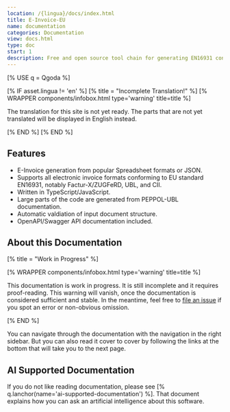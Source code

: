 ```yaml
---
location: /{lingua}/docs/index.html
title: E-Invoice-EU
name: documentation
categories: Documentation
view: docs.html
type: doc
start: 1
description: Free and open source tool chain for generating EN16931 conforming invoices (Factur-X/ZUGFeRD, UBL, CII, XRechnung) from popular spreadsheet formats or JSON.
---
```


<!--qgoda-no-xgettext-->

[% USE q = Qgoda %]

<!--/qgoda-no-xgettext-->

<!--qgoda-no-xgettext-->

[% IF asset.lingua != 'en' %]
[% title = "Incomplete Translation!" %]
[% WRAPPER components/infobox.html
type='warning' title=title %]

<!--/qgoda-no-xgettext-->

The translation for this site is not yet ready. The parts that are not
yet translated will be displayed in English instead.

<!--qgoda-no-xgettext-->

[% END %]
[% END %]

<!--/qgoda-no-xgettext-->

## Features

- E-Invoice generation from popular Spreadsheet formats or JSON.
- Supports all electronic invoice formats conforming to EU standard EN16931, notably Factur-X/ZUGFeRD, UBL, and CII.
- Written in TypeScript/JavaScript.
- Large parts of the code are generated from PEPPOL-UBL documentation.
- Automatic valdiation of input document structure.
- OpenAPI/Swagger API documentation included.

## About this Documentation

[% title = "Work in Progress" %]
<!--qgoda-no-xgettext-->
[% WRAPPER components/infobox.html type='warning' title=title %]
<!--/qgoda-no-xgettext-->
This documentation is work in progress. It is still incomplete and it requires
proof-reading. This warning will vanish, once the documentation is considered
sufficient and stable. In the meantime, feel free to <a href="https://github.com/gflohr/e-invoice-eu/issues">file an issue</a> if you spot an error or non-obvious omission.
<!--qgoda-no-xgettext-->
[% END %]
<!--/qgoda-no-xgettext-->

You can navigate through the documentation with the navigation in the right
sidebar. But you can also read it cover to cover by following the links at the
bottom that will take you to the next page.

## AI Supported Documentation

If you do not like reading documentation, please see
[% q.lanchor(name='ai-supported-documentation') %]. That document explains
how you can ask an artificial intelligence about this software.
